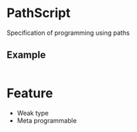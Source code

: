 # PathScript
Specification of programming using paths

## Example
```

```

# Feature
- Weak type
- Meta programmable
